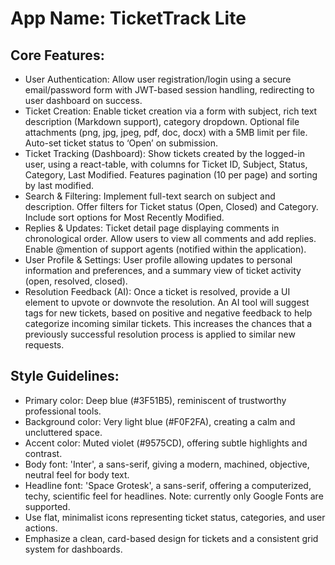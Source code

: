 # **App Name**: TicketTrack Lite

## Core Features:

- User Authentication: Allow user registration/login using a secure email/password form with JWT-based session handling, redirecting to user dashboard on success.
- Ticket Creation: Enable ticket creation via a form with subject, rich text description (Markdown support), category dropdown. Optional file attachments (png, jpg, jpeg, pdf, doc, docx) with a 5MB limit per file. Auto-set ticket status to ‘Open’ on submission.
- Ticket Tracking (Dashboard): Show tickets created by the logged-in user, using a react-table, with columns for Ticket ID, Subject, Status, Category, Last Modified. Features pagination (10 per page) and sorting by last modified.
- Search & Filtering: Implement full-text search on subject and description. Offer filters for Ticket status (Open, Closed) and Category. Include sort options for Most Recently Modified.
- Replies & Updates: Ticket detail page displaying comments in chronological order. Allow users to view all comments and add replies. Enable @mention of support agents (notified within the application).
- User Profile & Settings: User profile allowing updates to personal information and preferences, and a summary view of ticket activity (open, resolved, closed).
- Resolution Feedback (AI): Once a ticket is resolved, provide a UI element to upvote or downvote the resolution. An AI tool will suggest tags for new tickets, based on positive and negative feedback to help categorize incoming similar tickets. This increases the chances that a previously successful resolution process is applied to similar new requests.

## Style Guidelines:

- Primary color: Deep blue (#3F51B5), reminiscent of trustworthy professional tools.
- Background color: Very light blue (#F0F2FA), creating a calm and uncluttered space.
- Accent color: Muted violet (#9575CD), offering subtle highlights and contrast.
- Body font: 'Inter', a sans-serif, giving a modern, machined, objective, neutral feel for body text.
- Headline font: 'Space Grotesk', a sans-serif, offering a computerized, techy, scientific feel for headlines. Note: currently only Google Fonts are supported.
- Use flat, minimalist icons representing ticket status, categories, and user actions.
- Emphasize a clean, card-based design for tickets and a consistent grid system for dashboards.